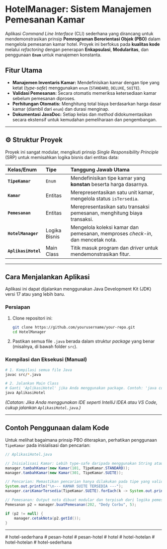 #  HotelManager: Sistem Manajemen Pemesanan Kamar

Aplikasi *Command Line Interface* (CLI) sederhana yang dirancang untuk mendemonstrasikan prinsip **Pemrograman Berorientasi Objek (PBO)** dalam mengelola pemesanan kamar hotel. Proyek ini berfokus pada **kualitas kode** melalui *refactoring* dengan penerapan **Enkapsulasi**, **Modularitas**, dan penggunaan **`Enum`** untuk manajemen konstanta.

##  Fitur Utama

- **Manajemen Inventaris Kamar:** Mendefinisikan kamar dengan tipe yang ketat (*type-safe*) menggunakan `enum` (`STANDARD`, `DELUXE`, `SUITE`).
- **Validasi Pemesanan:** Secara otomatis memeriksa ketersediaan kamar sebelum pemesanan diproses.
- **Perhitungan Otomatis:** Menghitung total biaya berdasarkan harga dasar kamar (diambil dari `enum`) dan durasi menginap.
- **Dokumentasi JavaDoc:** Setiap kelas dan *method* didokumentasikan secara ekstensif untuk kemudahan pemeliharaan dan pengembangan.

-----

## ⚙ Struktur Proyek

Proyek ini sangat modular, mengikuti prinsip *Single Responsibility Principle* (SRP) untuk memisahkan logika bisnis dari entitas data:

| Kelas/Enum | Tipe | Tanggung Jawab Utama |
| :--- | :--- | :--- |
| **`TipeKamar`** | `Enum` | Mendefinisikan tipe kamar yang **konstan** beserta harga dasarnya. |
| **`Kamar`** | Entitas | Merepresentasikan satu unit kamar, mengelola status `isTersedia`. |
| **`Pemesanan`** | Entitas | Merepresentasikan satu transaksi pemesanan, menghitung biaya transaksi. |
| **`HotelManager`** | Logika Bisnis | Mengelola koleksi kamar dan pemesanan, memproses *check-in*, dan mencetak nota. |
| **`AplikasiHotel`** | Main Class | Titik masuk program dan *driver* untuk mendemonstrasikan fitur. |

-----

##  Cara Menjalankan Aplikasi

Aplikasi ini dapat dijalankan menggunakan Java Development Kit (JDK) versi 17 atau yang lebih baru.

### Persiapan

1.  Clone repositori ini:
    ```bash
    git clone https://github.com/yourusername/your-repo.git
    cd HotelManager
    ```
2.  Pastikan semua file `.java` berada dalam struktur *package* yang benar (misalnya, di bawah folder `src`).

### Kompilasi dan Eksekusi (Manual)

```bash
# 1. Kompilasi semua file Java
javac src/*.java

# 2. Jalankan Main Class
# Ganti 'AplikasiHotel' jika Anda menggunakan package. Contoh: 'java com.hotel.AplikasiHotel'
java AplikasiHotel 
```

*(Catatan: Jika Anda menggunakan IDE seperti IntelliJ IDEA atau VS Code, cukup jalankan `AplikasiHotel.java`.)*

-----

##  Contoh Penggunaan dalam Kode

Untuk melihat bagaimana prinsip PBO diterapkan, perhatikan penggunaan `TipeKamar` pada inisialisasi dan pencarian:

```java
// AplikasiHotel.java

// Inisialisasi Kamar: Lebih type-safe daripada menggunakan String atau harga hard-coded
manager.tambahKamar(new Kamar(101, TipeKamar.STANDARD)); 
manager.tambahKamar(new Kamar(301, TipeKamar.SUITE));

// Pencarian: Memastikan pencarian hanya dilakukan pada tipe yang valid
System.out.println("\n--- KAMAR SUITE TERSEDIA ---");
manager.cariKamarTersedia(TipeKamar.SUITE).forEach(k -> System.out.println(k.cekKetersediaan()));

// Pemesanan: Output nota dibuat modular dan terpisah dari logika pemesanan
Pemesanan p2 = manager.buatPemesanan(202, "Dedy Corbu", 5);

if (p2 != null) {
    manager.cetakNota(p2.getId());
}
```

-----
#   h o t e l - s e d e r h a n a 
 
 #   p e s a n - h o t e l  
 #   p e s a n - h o t e l  
 #   h o t e l  
 #   h o t e l - h o t e l a n  
 #   h o t e l - h o t e l a n  
 #   h o t e l - s e d e r h a n a  
 